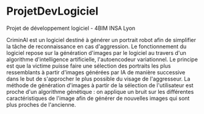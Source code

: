 # ProjetDevLogiciel
Projet de développement logiciel - 4BIM INSA Lyon

CriminAI est un logiciel destiné à générer un portrait robot afin de simplifier la tâche de reconnaissance en cas d'aggression.
Le fonctionnement du logiciel repose sur la génération d'images par le logiciel au travers d'un algorithme d'intelligence artificielle, l'autoencodeur variationnel.
Le principe est que la victime puisse faire une sélection des portraits les plus ressemblants à partir d'images générées par IA de manière successive dans le but de s'approcher le plus possible du visage de l'aggresseur. La méthode de génération d'images à partir de la sélection de l'utilisateur est proche d'un algorithme génétique : on applique un bruit sur les différentes caractéristiques de l'image afin de générer de nouvelles images qui sont plus proches de l'ancienne.
